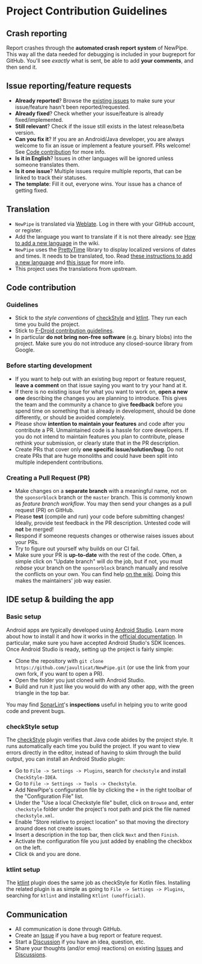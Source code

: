 Project Contribution Guidelines
===============================

## Crash reporting

Report crashes through the **automated crash report system** of NewPipe.
This way all the data needed for debugging is included in your bugreport for GitHub.
You'll see *exactly* what is sent, be able to add **your comments**, and then send it.

## Issue reporting/feature requests

* **Already reported**? Browse the [existing issues](https://github.com/javulticat/NewPipe/issues) to make sure your issue/feature hasn't been reported/requested.
* **Already fixed**? Check whether your issue/feature is already fixed/implemented.
* **Still relevant**? Check if the issue still exists in the latest release/beta version.
* **Can you fix it**? If you are an Android/Java developer, you are always welcome to fix an issue or implement a feature yourself. PRs welcome! See [Code contribution](#code-contribution) for more info.
* **Is it in English**? Issues in other languages will be ignored unless someone translates them.
* **Is it one issue**? Multiple issues require multiple reports, that can be linked to track their statuses.
* **The template**: Fill it out, everyone wins. Your issue has a chance of getting fixed.


## Translation

* `NewPipe` is translated via [Weblate](https://hosted.weblate.org/projects/newpipe/strings/). Log in there with your GitHub account, or register.
* Add the language you want to translate if it is not there already: see [How to add a new language](https://github.com/TeamNewPipe/NewPipe/wiki/How-to-add-a-new-language-to-NewPipe) in the wiki.
* `NewPipe` uses the [PrettyTime](https://github.com/ocpsoft/prettytime) library to display localized versions of dates and times. It needs to be translated, too. Read [these instructions to add a new language](https://www.ocpsoft.org/prettytime/#section-14) and [this issue](https://github.com/TeamNewPipe/NewPipe/issues/9134) for more info.
* This project uses the translations from upstream.

## Code contribution

### Guidelines

* Stick to the *style conventions* of [checkStyle](https://github.com/checkstyle/checkstyle) and [ktlint](https://github.com/pinterest/ktlint). They run each time you build the project.
* Stick to [F-Droid contribution guidelines](https://f-droid.org/wiki/page/Inclusion_Policy).
* In particular **do not bring non-free software** (e.g. binary blobs) into the project. Make sure you do not introduce any closed-source library from Google.

### Before starting development

* If you want to help out with an existing bug report or feature request, **leave a comment** on that issue saying you want to try your hand at it.
* If there is no existing issue for what you want to work on, **open a new one**  describing the changes you are planning to introduce. This gives the team and the community a chance to give **feedback** before you spend time on something that is already in development, should be done differently, or should be avoided completely.
* Please show **intention to maintain your features** and code after you contribute a PR. Unmaintained code is a hassle for core developers. If you do not intend to maintain features you plan to contribute, please rethink your submission, or clearly state that in the PR description.
* Create PRs that cover only **one specific issue/solution/bug**. Do not create PRs that are huge monoliths and could have been split into multiple independent contributions.

### Creating a Pull Request (PR)

* Make changes on a **separate branch** with a meaningful name, not on the `sponsorblock` branch or the `master` branch. This is commonly known as *feature branch workflow*. You may then send your changes as a pull request (PR) on GitHub.
* Please **test** (compile and run) your code before submitting changes! Ideally, provide test feedback in the PR description. Untested code will **not** be merged!
* Respond if someone requests changes or otherwise raises issues about your PRs.
* Try to figure out yourself why builds on our CI fail.
* Make sure your PR is **up-to-date** with the rest of the code. Often, a simple click on "Update branch" will do the job, but if not, you must *rebase* your branch on the `sponsorblock` branch manually and resolve the conflicts on your own. You can find help [on the wiki](https://github.com/TeamNewPipe/NewPipe/wiki/How-to-merge-a-PR). Doing this makes the maintainers' job way easier.

## IDE setup & building the app

### Basic setup

Android apps are typically developed using [Android Studio](https://developer.android.com/studio/). Learn more about how to install it and how it works in the [official documentation](https://developer.android.com/studio/intro). In particular, make sure you have accepted Android Studio's SDK licences. Once Android Studio is ready, setting up the project is fairly simple:
- Clone the repository with `git clone https://github.com/javulticat/NewPipe.git` (or use the link from your own fork, if you want to open a PR).
- Open the folder you just cloned with Android Studio.
- Build and run it just like you would do with any other app, with the green triangle in the top bar.

You may find [SonarLint](https://www.sonarlint.org/intellij)'s **inspections** useful in helping you to write good code and prevent bugs.

### checkStyle setup

The [checkStyle](https://github.com/checkstyle/checkstyle) plugin verifies that Java code abides by the project style. It runs automatically each time you build the project. If you want to view errors directly in the editor, instead of having to skim through the build output, you can install an Android Studio plugin:
- Go to `File -> Settings -> Plugins`, search for `checkstyle` and install `CheckStyle-IDEA`.
- Go to `File -> Settings -> Tools -> Checkstyle`.
- Add NewPipe's configuration file by clicking the `+` in the right toolbar of the "Configuration File" list.
- Under the "Use a local Checkstyle file" bullet, click on `Browse` and, enter `checkstyle` folder under the project's root path and pick the file named `checkstyle.xml`.
- Enable "Store relative to project location" so that moving the directory around does not create issues.
- Insert a description in the top bar, then click `Next` and then `Finish`.
- Activate the configuration file you just added by enabling the checkbox on the left.
- Click `Ok` and you are done.

### ktlint setup

The [ktlint](https://github.com/pinterest/ktlint) plugin does the same job as checkStyle for Kotlin files. Installing the related plugin is as simple as going to `File -> Settings -> Plugins`, searching for `ktlint` and installing `Ktlint (unofficial)`.

## Communication

* All communication is done through GitHub.
* Create an [Issue](https://github.com/javulticat/NewPipe/issues/new/choose) if you have a bug report or feature request.
* Start a [Discussion](https://github.com/javulticat/NewPipe/discussions/new/choose) if you have an idea, question, etc.
* Share your thoughts (and/or emoji reactions) on existing [Issues](https://github.com/javulticat/NewPipe/issues) and [Discussions](https://github.com/javulticat/NewPipe/discussions).
